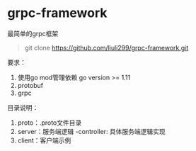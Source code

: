 # grpc-framework
最简单的grpc框架

> git clone https://github.com/liuli299/grpc-framework.git

要求：
1. 使用go mod管理依赖 go version >= 1.11
2. protobuf
3. grpc

目录说明：
1. proto：.proto文件目录
2. server：服务端逻辑
  -controller: 具体服务端逻辑实现
3. client：客户端示例


